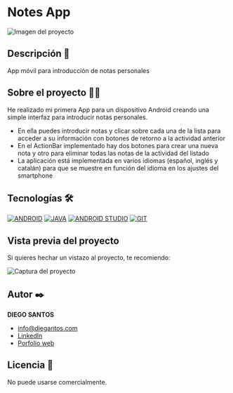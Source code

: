 # Notes App
![Imagen del proyecto](https://user-images.githubusercontent.com/118907489/222960114-ad9f35b4-c8cb-46c2-81a6-8be1d484de9b.jpg)

## Descripción 📑
App móvil para introducción de notas personales

## Sobre el proyecto 🙇🏻 
He realizado mi primera App para un dispositivo Android creando una simple interfaz para introducir notas personales.
* En ella puedes introducir notas y clicar sobre cada una de la lista para acceder a su información con botones de retorno a la actividad anterior
* En el ActionBar implementado hay dos botones para crear una nueva nota y otro para eliminar todas las notas de la actividad del listado
* La aplicación está implementada en varios idiomas (español, inglés y catalán) para que se muestre en función del idioma en los ajustes del smartphone

## Tecnologías 🛠
<!-- Iconos sacados de: https://github.com/hendrasob/badges/blob/master/README.md y https://github.com/alexandresanlim/Badges4-README.md-Profile -->
[![ANDROID](https://img.shields.io/badge/Android-3DDC84?style=for-the-badge&logo=android&logoColor=white)](https://es.wikipedia.org/wiki/android)
[![JAVA](https://img.shields.io/badge/Java-ED8B00?style=for-the-badge&logo=java&logoColor=white)](https://es.wikipedia.org/wiki/java)
[![ANDROID STUDIO](https://img.shields.io/badge/Android_Studio-3DDC84?style=for-the-badge&logo=android-studio&logoColor=white)](https://es.wikipedia.org/wiki/android-studio)
[![GIT](https://img.shields.io/badge/GIT-E44C30?style=for-the-badge&logo=git&logoColor=white)](https://es.wikipedia.org/wiki/git)

## Vista previa del proyecto
Si quieres hechar un vistazo al proyecto, te recomiendo:

![Captura del proyecto](https://user-images.githubusercontent.com/118907489/222960116-bad3e4bd-2f5e-470b-9f87-22f360039532.jpg)

## Autor ✒️
**DIEGO SANTOS**

* [info@diegantos.com](mailto:info@diegantos.com?subject=Hello!)
* [LinkedIn](https://www.linkedin.com/in/diegantos/)
* [Porfolio web](https://diegantos.com)
  
## Licencia 📄
No puede usarse comercialmente.
